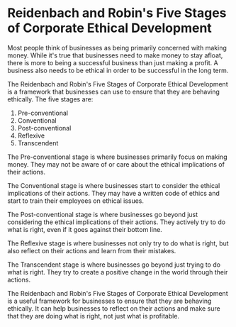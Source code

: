 # Reidenbach and Robin's Five Stages of Corporate Ethical Development



Most people think of businesses as being primarily concerned with making money. While it's true that businesses need to make money to stay afloat, there is more to being a successful business than just making a profit. A business also needs to be ethical in order to be successful in the long term.

The Reidenbach and Robin's Five Stages of Corporate Ethical Development is a framework that businesses can use to ensure that they are behaving ethically. The five stages are:

1. Pre-conventional
2. Conventional
3. Post-conventional
4. Reflexive
5. Transcendent

The Pre-conventional stage is where businesses primarily focus on making money. They may not be aware of or care about the ethical implications of their actions.

The Conventional stage is where businesses start to consider the ethical implications of their actions. They may have a written code of ethics and start to train their employees on ethical issues.

The Post-conventional stage is where businesses go beyond just considering the ethical implications of their actions. They actively try to do what is right, even if it goes against their bottom line.

The Reflexive stage is where businesses not only try to do what is right, but also reflect on their actions and learn from their mistakes.

The Transcendent stage is where businesses go beyond just trying to do what is right. They try to create a positive change in the world through their actions.

The Reidenbach and Robin's Five Stages of Corporate Ethical Development is a useful framework for businesses to ensure that they are behaving ethically. It can help businesses to reflect on their actions and make sure that they are doing what is right, not just what is profitable.